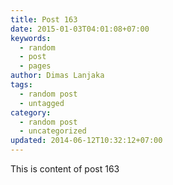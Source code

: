 ```yaml
---
title: Post 163
date: 2015-01-03T04:01:08+07:00
keywords:
  - random
  - post
  - pages
author: Dimas Lanjaka
tags:
  - random post
  - untagged
category:
  - random post
  - uncategorized
updated: 2014-06-12T10:32:12+07:00
---
```

This is content of post 163